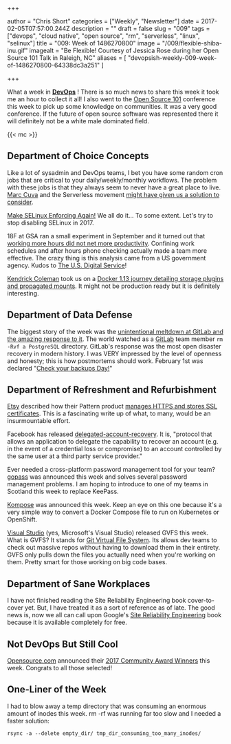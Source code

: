 +++

author = "Chris Short"
categories = ["Weekly", "Newsletter"]
date = 2017-02-05T07:57:00.244Z
description = ""
draft = false
slug = "009"
tags = ["devops", "cloud native", "open source", "rm", "serverless", "linux", "selinux"]
title = "009: Week of 1486270800"
image = "/009/flexible-shiba-inu.gif"
imagealt = "Be Flexible! Courtesy of Jessica Rose during her Open Source 101 Talk in Raleigh, NC"
aliases = [
    "devopsish-weekly-009-week-of-1486270800-64338dc3a251"
]

+++

What a week in [**DevOps**](/) ! There is so much news to share this week it took me an hour to collect it all! I also went to the [Open Source 101](http://opensource101.com/) conference this week to pick up some knowledge on communities. It was a very good conference. If the future of open source software was represented there it will definitely not be a white male dominated field.

{{< mc >}}

## Department of Choice Concepts

Like a lot of sysadmin and DevOps teams, I bet you have some random cron jobs that are critical to your daily/weekly/monthly workflows. The problem with these jobs is that they always seem to never have a great place to live. [Marc Cuva](https://medium.com/@marccuva) and the Serverless movement [might have given us a solution to consider](https://blog.readme.io/writing-a-cron-job-microservice-with-serverless-and-aws-lambda/).

[Make SELinux Enforcing Again!](https://learntemail.sam.today/blog/stop-disabling-selinux:-a-real-world-guide/) We all do it... To some extent. Let's try to stop disabling SELinux in 2017.

18F at GSA ran a small experiment in September and it turned out that [working more hours did not net more productivity](https://18f.gsa.gov/2017/01/19/the-dark-standup/). Confining work schedules and after hours phone checking actually made a team more effective. The crazy thing is this analysis came from a US government agency. Kudos to [The U.S. Digital Service](https://medium.com/@USDigitalService)!

[Kendrick Coleman](https://medium.com/@kendrickcoleman) took us on a [Docker 1.13 journey detailing storage plugins and propagated mounts](https://blog.codedellemc.com/2017/02/02/deep-dive-docker-1-13-storage-plugins-propagated-mounts/?cmp=soc-cor-glbl-us-sprinklr-TWITTER--codeDellEMC-796974590). It might not be production ready but it is definitely interesting.

## Department of Data Defense

The biggest story of the week was the [unintentional meltdown at GitLab and the amazing response to it](https://docs.google.com/document/d/1GCK53YDcBWQveod9kfzW-VCxIABGiryG7_z_6jHdVik/pub). The world watched as a [GitLab](https://medium.com/@gitlab) team member `rm -Rvf a PostgreSQL` directory. GitLab's response was the most open disaster recovery in modern history. I was VERY impressed by the level of openness and honesty; this is how postmortems should work. February 1st was declared "[Check your backups Day!](http://checkyourbackups.work/)"

## Department of Refreshment and Refurbishment

[Etsy](https://medium.com/@etsy) described how their Pattern product [manages HTTPS and stores SSL certificates](https://codeascraft.com/2017/01/31/how-etsy-manages-https-and-ssl-certificates-for-custom-domains-on-pattern/). This is a fascinating write up of what, to many, would be an insurmountable effort.

Facebook has released [delegated-account-recovery](https://github.com/facebookincubator/DelegatedRecovery/). It is, "protocol that allows an application to delegate the capability to recover an account (e.g. in the event of a credential loss or compromise) to an account controlled by the same user at a third party service provider."

Ever needed a cross-platform password management tool for your team? [gopass](https://www.justwatch.com/blog/post/announcing-gopass/) was announced this week and solves several password management problems. I am hoping to introduce to one of my teams in Scotland this week to replace KeePass.

[Kompose](http://kompose.io/) was announced this week. Keep an eye on this one because it's a very simple way to convert a Docker Compose file to run on Kubernetes or OpenShift.

[Visual Studio](https://medium.com/@VisualStudio) (yes, Microsoft's Visual Studio) released GVFS this week. What is GVFS? It stands for [Git Virtual File System](https://blogs.msdn.microsoft.com/visualstudioalm/2017/02/03/announcing-gvfs-git-virtual-file-system/). Its allows dev teams to check out massive repos without having to download them in their entirety. GVFS only pulls down the files you actually need when you're working on them. Pretty smart for those working on big code bases.

## Department of Sane Workplaces

I have not finished reading the Site Reliability Engineering book cover-to-cover yet. But, I have treated it as a sort of reference as of late. The good news is, now we all can call upon Google's [Site Reliability Engineering](https://landing.google.com/sre/book.html) book because it is available completely for free.

## Not DevOps But Still Cool

[Opensource.com](https://opensource.com/) announced their [2017 Community Award Winners](https://opensource.com/article/17/2/community-awards-2017) this week. Congrats to all those selected!

## One-Liner of the Week

I had to blow away a temp directory that was consuming an enormous amount of inodes this week. rm -rf was running far too slow and I needed a faster solution:

    rsync -a --delete empty_dir/ tmp_dir_consuming_too_many_inodes/